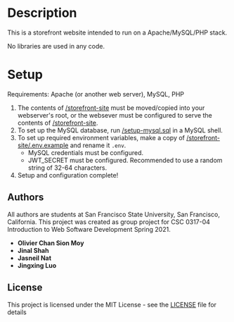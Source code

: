 # Description

This is a storefront website intended to run on a Apache/MySQL/PHP stack.

No libraries are used in any code.

# Setup

Requirements:
Apache (or another web server),
MySQL,
PHP

1. The contents of [/storefront-site](storefront-site) must be moved/copied into your webserver's root, or the websever must be configured to serve the contents of [/storefront-site](storefront-site).
2. To set up the MySQL database, run [/setup-mysql.sql](setup-mysql.sql) in a MySQL shell.
3. To set up required environment variables, make a copy of [/storefront-site/.env.example](storefront-site/.env.example) and rename it `.env`.
    - MySQL credentials must be configured.
    - JWT_SECRET must be configured. Recommended to use a random string of 32-64 characters.
4. Setup and configuration complete!

## Authors

All authors are students at San Francisco State University, San Francisco, California.
This project was created as group project for CSC 0317-04 Introduction to Web Software Development Spring 2021.

* **Olivier Chan Sion Moy**
* **Jinal Shah**
* **Jasneil Nat**
* **Jingxing Luo**

## License

This project is licensed under the MIT License - see the [LICENSE](LICENSE) file for details
